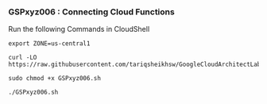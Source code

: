 ### GSPxyz006 :  Connecting Cloud Functions 

Run the following Commands in CloudShell

```
export ZONE=us-central1
```

```
curl -LO https://raw.githubusercontent.com/tariqsheikhsw/GoogleCloudArchitectLabs/main/Solutions/GSPxyz006.sh

sudo chmod +x GSPxyz006.sh

./GSPxyz006.sh
```
